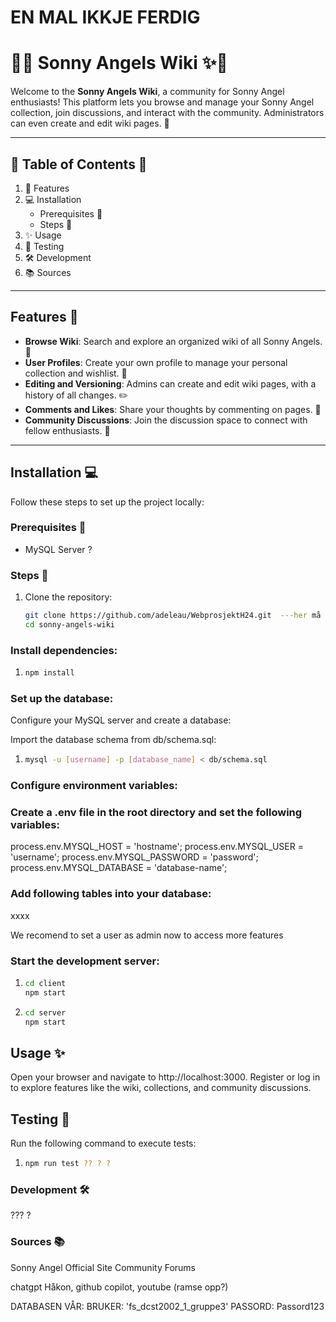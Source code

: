 # EN MAL IKKJE FERDIG #

# 🌸✨ Sonny Angels Wiki ✨🌸  

Welcome to the **Sonny Angels Wiki**, a community for Sonny Angel enthusiasts! This platform lets you browse and manage your Sonny Angel collection, join discussions, and interact with the community. Administrators can even create and edit wiki pages. 🎀

---

## 💖 Table of Contents 💖  

1. 🌟 Features
2. 💻 Installation
   - Prerequisites 🌸
   - Steps 🌷
3. ✨ Usage 
4. 🧸 Testing
5. 🛠️ Development
6. 📚 Sources 

---

## Features 🌟

- **Browse Wiki**: Search and explore an organized wiki of all Sonny Angels. 🐤
- **User Profiles**: Create your own profile to manage your personal collection and wishlist. 🎁
- **Editing and Versioning**: Admins can create and edit wiki pages, with a history of all changes. ✏️
- **Comments and Likes**: Share your thoughts by commenting on pages. 💬
- **Community Discussions**: Join the discussion space to connect with fellow enthusiasts. 🌸

---

##  Installation 💻

Follow these steps to set up the project locally:

### Prerequisites 🌸 
- MySQL Server ?

### Steps 🌷 

1. Clone the repository:
   ```bash
   git clone https://github.com/adeleau/WebprosjektH24.git  ---her må vi gjer gurotull til main branch
   cd sonny-angels-wiki

### Install dependencies:

1. ```bash
   npm install

### Set up the database:

Configure your MySQL server and create a database:

 Import the database schema from db/schema.sql:
1. ```bash
   mysql -u [username] -p [database_name] < db/schema.sql

### Configure environment variables:

### Create a .env file in the root directory and set the following variables:

process.env.MYSQL_HOST = 'hostname';
process.env.MYSQL_USER = 'username';
process.env.MYSQL_PASSWORD = 'password';
process.env.MYSQL_DATABASE = 'database-name';



### Add following tables into your database: 

xxxx

We recomend to set a user as admin now to access more features

### Start the development server:

1. ```bash
   cd client
   npm start
   
2. ```bash
   cd server
   npm start

## Usage ✨
Open your browser and navigate to http://localhost:3000.
Register or log in to explore features like the wiki, collections, and community discussions.

## Testing 🧸 
Run the following command to execute tests:

1. ```bash
   npm run test ?? ? ? 

### Development 🛠️

??? ? 

### Sources 📚
Sonny Angel Official Site
Community Forums

chatgpt Håkon, github copilot, youtube (ramse opp?)


DATABASEN VÅR:
BRUKER: 'fs_dcst2002_1_gruppe3'
PASSORD: Passord123
